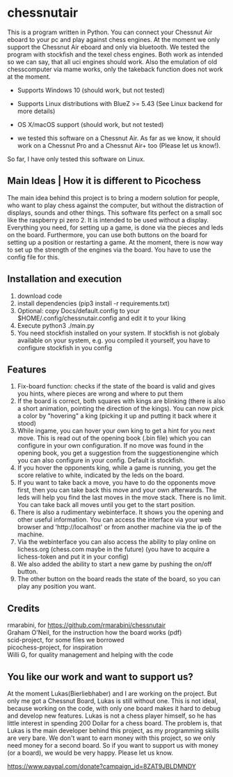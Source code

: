 # chessnutair
This is a program written in Python. You can connect your Chessnut Air eboard to your pc and play against chess engines.
At the moment we only support the Chessnut Air eboard and only via bluetooth. We tested the program with stockfish and 
the texel chess engines. Both work as intended so we can say, that all uci engines should work. Also the emulation of 
old chesscomputer via mame works, only the takeback function does not work at the moment. 

 * Supports Windows 10 (should work, but not tested)
 * Supports Linux distributions with BlueZ >= 5.43 (See Linux backend for more details)
 * OS X/macOS support (should work, but not tested)

 * we tested this software on a Chessnut Air. As far as we know, it should work on a Chessnut Pro and a Chessnut Air+ too (Please let us know!). 

So far, I have only tested this software on Linux.

## Main Ideas | How it is different to Picochess
The main idea behind this project is to bring a modern solution for people, who want to play chess against the computer, 
but without the distraction of displays, sounds and other things.
This software fits perfect on a small soc like the raspberry pi zero 2. It is intended to be used without a display. 
Everything you need, for setting up a game, is done via the pieces and leds on the board. Furthermore, you can use both 
buttons on the board for setting up a position or restarting a game. At the moment, there is now way to set up the strength
of the engines via the board. You have to use the config file for this.

## Installation and execution
 1. download code
 2. install dependencies (pip3 install -r requirements.txt)
 3. Optional: copy Docs/default.config to your $HOME/.config/chessnutair.config and edit it to your liking
 4. Execute python3 ./main.py
 5. You need stockfish installed on your system. If stockfish is not globaly available on your system, e.g. you compiled it yourself, you have to configure stockfish in you config
 

## Features
 1. Fix-board function: checks if the state of the board is valid and gives you hints, where pieces are wrong and 
 where to put them
 2. If the board is correct, both squares with kings are blinking (there is also a short animation, pointing the direction of the kings). You can now pick a color by "hovering" a king (picking it 
 up and putting it back where it stood)
 3. While ingame, you can hover your own king to get a hint for you next move. This is read out of the opening book 
 (.bin file) which you can configure in your own configuration. If no move was found in the opening book, you get a 
 suggestion from the suggestionengine which you can also configure in your config. Default is stockfish.
 4. If you hover the opponents king, while a game is running, you get the score relative to white, indicated by the leds
 on the board.
 5. If you want to take back a move, you have to do the opponents move first, then you can take back this move and your
 own afterwards. The leds will help you find the last moves in the move stack. There is no limit. You can take back all
 moves until you get to the start position.
 6. There is also a rudimentary webinterface. It shows you the opening and other useful information. You can access the
interface via your web browser and 'http://localhost' or from another machine via the ip of the machine.
 7. Via the webinterface you can also access the ability to play online on lichess.org (chess.com maybe in the future)
 (you have to acquire a lichess-token and put it in your config)
 8. We also added the ability to start a new game by pushing the on/off button.
 9. The other button on the board reads the state of the board, so you can play any position you want.
## Credits
 rmarabini, for https://github.com/rmarabini/chessnutair \
 Graham O'Neil, for the instruction how the board works (pdf) \
 scid-project, for some files we borrowed \
 picochess-project, for inspiration \
 Willi G, for quality management and helping with the code

## You like our work and want to support us?
At the moment Lukas(Bierliebhaber) and I are working on the project. But only me got a Chessnut Board, Lukas is still without 
one. This is not ideal, because working on the code, with only one board makes it hard to debug and develop new features. 
Lukas is not a chess player himself, so he has little interest in spending 200 Dollar for a chess board. The problem is, that 
Lukas is the main developer behind this project, as my programming skills are very bare.
We don't want to earn money with this project, so we only need money for a second board. 
So if you want to support us with money (or a board), we would be very happy. Please let us know.

https://www.paypal.com/donate?campaign_id=8ZAT9JBLDMNDY